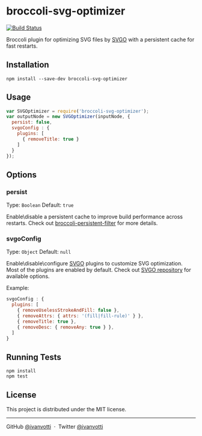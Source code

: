 # broccoli-svg-optimizer

[![Build Status](https://travis-ci.org/ivanvotti/broccoli-svg-optimizer.svg?branch=master)](https://travis-ci.org/ivanvotti/broccoli-svg-optimizer)

Broccoli plugin for optimizing SVG files by [SVGO](https://github.com/svg/svgo) with a persistent cache for fast restarts.

## Installation

`npm install --save-dev broccoli-svg-optimizer`

## Usage

```js
var SVGOptimizer = require('broccoli-svg-optimizer');
var outputNode = new SVGOptimizer(inputNode, {
  persist: false,
  svgoConfig : {
    plugins: [
      { removeTitle: true }
    ]
  }
});
```

## Options

### persist

Type: `Boolean`
Default: `true`

Enable\disable a persistent cache to improve build performance across restarts. Check out [broccoli-persistent-filter](https://github.com/stefanpenner/broccoli-persistent-filter) for more details.

### svgoConfig

Type: `Object`
Default: `null`

Enable\disable\configure [SVGO](https://github.com/svg/svgo) plugins to customize SVG optimization. Most of the plugins are enabled by default. Check out [SVGO repository](https://github.com/svg/svgo/tree/master/plugins) for available options.

Example:

```js
svgoConfig : {
  plugins: [
    { removeUselessStrokeAndFill: false },
    { removeAttrs: { attrs: '(fill|fill-rule)' } },
    { removeTitle: true },
    { removeDesc: { removeAny: true } },
  ]
}
```

## Running Tests

```
npm install
npm test
```

## License

This project is distributed under the MIT license.

---

GitHub [@ivanvotti](https://github.com/ivanvotti) &nbsp;&middot;&nbsp;
Twitter [@ivanvotti](https://twitter.com/ivanvotti)
